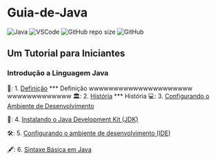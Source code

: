 # Guia-de-Java
![Java](https://img.shields.io/badge/Java-%23ED8B00.svg?style=for-the-badge&logo=openjdk&logoColor=white)
![VSCode](https://img.shields.io/badge/Made%20for-VSCode-1f425f.svg)
![GitHub repo size](https://img.shields.io/github/repo-size/deniseflora/Guia-de-Java)
![GitHub](https://img.shields.io/github/license/deniseflora/Guia-de-Java)

## Um Tutorial para Iniciantes

### Introdução a Linguagem Java

📖: 1. [Definição](#id1)
*** Definição<a definicao="id1"></a>
wwwwwwwwwwwwwwwwwwwww
wwwwwwwwwwwww
🏛️: 2. [História](#id2)
*** História<a historia="id2"></a>
💻: 3. [Configurando o Ambiente de Desenvolvimento](#id3)
 
🍵: 4. [Instalando o Java Development Kit (JDK)](#id4)
  
🛠️: 5. [Configurando o ambiente de desenvolvimento (IDE)](#id5)
   
🖋️: 6. [Sintaxe Básica em Java](id#6)






